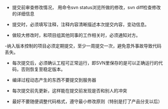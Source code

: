 - 提交前审查修改情况， 用命令svn status浏览所做的修改，svn diff检查修改的详细信息

- 提交时，必须填写注释，注释内容清晰描述本次提交内容，变动信息。

- 做较大修改时，和项目组其他同事的工作相关时，必须通知对方。

-纳入版本控制的项目必须定期提交，至少一周提交一次，避免意外事故导致代码丢失。

- 每次提交后，必须确认工程可正常运行，即SVN里保存的是可以正确运行的代码，否则恢复至稳定版本。

- 编译过程动态产生的东西不要提交到服务器

- 每次提交前先更新，这样能在提交前发现是否和别人的冲突

- 最好不要随便调整代码格式，遵守最小修改原则（特别是打了产品分支以后）